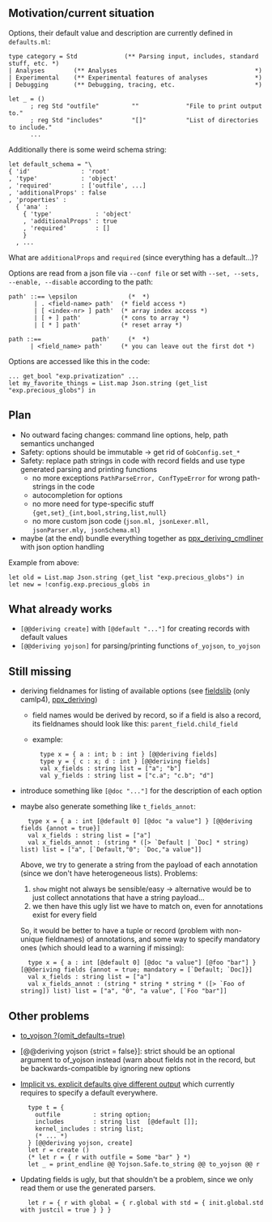 ## Motivation/current situation

Options, their default value and description are currently defined in `defaults.ml`:

    type category = Std             (** Parsing input, includes, standard stuff, etc. *)
    | Analyses        (** Analyses                                      *)
    | Experimental    (** Experimental features of analyses             *)
    | Debugging       (** Debugging, tracing, etc.                      *)

    let _ = ()
          ; reg Std "outfile"         ""             "File to print output to."
          ; reg Std "includes"        "[]"           "List of directories to include."
          ...

Additionally there is some weird schema string:

    let default_schema = "\
    { 'id'              : 'root'
    , 'type'            : 'object'
    , 'required'        : ['outfile', ...]
    , 'additionalProps' : false
    , 'properties' :
      { 'ana' :
        { 'type'            : 'object'
        , 'additionalProps' : true
        , 'required'        : []
        }
      , ...

What are `additionalProps` and `required` (since everything has a default...)?

Options are read from a json file via `--conf file` or set with `--set, --sets, --enable, --disable` according to the path:

    path' ::== \epsilon              (*  *)
           | . <field-name> path'  (* field access *)
           | [ <index-nr> ] path'  (* array index access *)
           | [ + ] path'           (* cons to array *)
           | [ * ] path'           (* reset array *)

    path ::==              path'     (*  *)
          | <field_name> path'     (* you can leave out the first dot *)

Options are accessed like this in the code:

    ... get_bool "exp.privatization" ...
    let my_favorite_things = List.map Json.string (get_list "exp.precious_globs") in

## Plan

- No outward facing changes: command line options, help, path semantics unchanged
- Safety: options should be immutable -> get rid of `GobConfig.set_*`
- Safety: replace path strings in code with record fields and use type generated parsing and printing functions
    - no more exceptions `PathParseError, ConfTypeError` for wrong path-strings in the code
    - autocompletion for options
    - no more need for type-specific stuff `{get,set}_{int,bool,string,list,null}`
    - no more custom json code (`json.ml, jsonLexer.mll, jsonParser.mly, jsonSchema.ml`)
- maybe (at the end) bundle everything together as [ppx_deriving_cmdliner](https://github.com/whitequark/ppx_deriving/issues/19) with json option handling

Example from above:

    let old = List.map Json.string (get_list "exp.precious_globs") in
    let new = !config.exp.precious_globs in

## What already works

- `[@@deriving create]` with `[@default "..."]` for creating records with default values
- `[@@deriving yojson]` for parsing/printing functions `of_yojson`, `to_yojson`

## Still missing

- deriving fieldnames for listing of available options (see [fieldslib](https://github.com/janestreet/fieldslib) (only camlp4), [ppx_deriving](https://github.com/whitequark/ppx_deriving#plugin-create))
    - field names would be derived by record, so if a field is also a record, its fieldnames should look like this: `parent_field.child_field`
    - example:

            type x = { a : int; b : int } [@@deriving fields]
            type y = { c : x; d : int } [@@deriving fields]
            val x_fields : string list = ["a"; "b"]
            val y_fields : string list = ["c.a"; "c.b"; "d"]

- introduce something like `[@doc "..."]` for the description of each option
- maybe also generate something like `t_fields_annot`:

        type x = { a : int [@default 0] [@doc "a value"] } [@@deriving fields {annot = true}]
        val x_fields : string list = ["a"]
        val x_fields_annot : (string * ([> `Default | `Doc] * string) list) list = ["a", [`Default,"0"; `Doc,"a value"]]

    Above, we try to generate a string from the payload of each annotation (since we don't have heterogeneous lists). Problems:

    1. `show` might not always be sensible/easy -> alternative would be to just collect annotations that have a string payload...
    2. we then have this ugly list we have to match on, even for annotations exist for every field

    So, it would be better to have a tuple or record (problem with non-unique fieldnames) of annotations, and some way to specify mandatory ones (which should lead to a warning if missing):

        type x = { a : int [@default 0] [@doc "a value"] [@foo "bar"] } [@@deriving fields {annot = true; mandatory = [`Default; `Doc]}]
        val x_fields : string list = ["a"]
        val x_fields_annot : (string * string * string * ([> `Foo of string]) list) list = ["a", "0", "a value", [`Foo "bar"]]

## Other problems

- [to_yojson ?(omit_defaults=true)](https://github.com/whitequark/ppx_deriving_yojson/issues/19)

- [@@deriving yojson {strict = false}]: strict should be an optional argument to of_yojson instead (warn about  fields not in the record, but be backwards-compatible by ignoring new options

- [Implicit vs. explicit defaults give different output](https://github.com/whitequark/ppx_deriving_yojson/issues/20) which currently requires to specify a default everywhere.

        type t = {
          outfile         : string option;
          includes        : string list  [@default []];
          kernel_includes : string list;
          (* ... *)
        } [@@deriving yojson, create]
        let r = create ()
        (* let r = { r with outfile = Some "bar" } *)
        let _ = print_endline @@ Yojson.Safe.to_string @@ to_yojson @@ r

- Updating fields is ugly, but that shouldn't be a problem, since we only read them or use the generated parsers.

        let r = { r with global = { r.global with std = { init.global.std with justcil = true } } }
